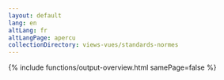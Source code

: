 ```yaml
---
layout: default
lang: en
altLang: fr
altLangPage: apercu
collectionDirectory: views-vues/standards-normes
---
```

{% include functions/output-overview.html samePage=false %}


